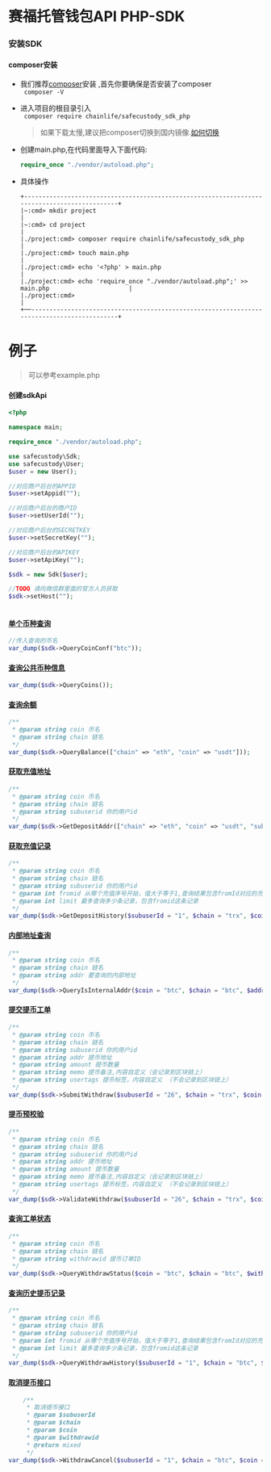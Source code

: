 # 赛福托管钱包API PHP-SDK

### 安装SDK

#### composer安装
- 我们推荐[composer](https://www.phpcomposer.com/)安装 ,首先你要确保是否安装了composer  
    `` composer -V``

- 进入项目的根目录引入  
    ``` composer require chainlife/safecustody_sdk_php```
    > 如果下载太慢,建议把composer切换到国内镜像.[如何切换](https://pkg.phpcomposer.com/)  
                                                                
- 创建main.php,在代码里面导入下面代码:
    ```php
    require_once "./vendor/autoload.php";
    ```   
   
- 具体操作  
  ```
  +---------------------------------------------------------------------------------------------+
  |~:cmd> mkdir project                                                                         |
  |~:cmd> cd project                                                                            |
  |./project:cmd> composer require chainlife/safecustody_sdk_php                                |
  |./project:cmd> touch main.php                                                                |
  |./project:cmd> echo '<?php' > main.php                                                       |
  |./project:cmd> echo 'require_once "./vendor/autoload.php";' >> main.php                      |
  |./project:cmd>                                                                               |
  +──-------------------------------------------------------------------------------------------+ 
    ```        
  
# 例子
> 可以参考example.php  

#### 创建sdkApi
 ```php
<?php

namespace main;

require_once "./vendor/autoload.php";

use safecustody\Sdk;
use safecustody\User;
$user = new User();

//对应商户后台的APPID
$user->setAppid("");

//对应商户后台的商户ID
$user->setUserId("");

//对应商户后台的SECRETKEY
$user->setSecretKey("");

//对应商户后台的APIKEY
$user->setApiKey("");

$sdk = new Sdk($user);

//TODO 请向微信群里面的官方人员获取
$sdk->setHost("");   
   
``` 

#### [单个币种查询](https://github.com/chainlife-doc/wallet-api/blob/master/%E5%8D%95%E5%B8%81%E7%A7%8D%E4%BF%A1%E6%81%AF%E6%9F%A5%E8%AF%A2.md)

```php
//传入查询的币名
var_dump($sdk->QueryCoinConf("btc"));
```

#### [查询公共币种信息](https://github.com/chainlife-doc/wallet-api/blob/master/%E6%9F%A5%E8%AF%A2%E5%B8%81%E7%A7%8D%E4%BF%A1%E6%81%AF.md)
```php
var_dump($sdk->QueryCoins());
```

#### [查询余额](https://github.com/chainlife-doc/wallet-api/blob/master/%E6%9F%A5%E8%AF%A2%E4%BD%99%E9%A2%9D.md)
```php
/**
 * @param string coin 币名
 * @param string chain 链名
 */
var_dump($sdk->QueryBalance(["chain" => "eth", "coin" => "usdt"]));
```

#### [获取充值地址](https://github.com/chainlife-doc/wallet-api/blob/master/deposit/%E8%8E%B7%E5%8F%96%E5%85%85%E5%80%BC%E5%9C%B0%E5%9D%80.md)
```php
/**
 * @param string coin 币名
 * @param string chain 链名
 * @param string subuserid 你的用户id
 */
var_dump($sdk->GetDepositAddr(["chain" => "eth", "coin" => "usdt", "subuserid"=>"1"]));
```

#### [获取充值记录](https://github.com/chainlife-doc/wallet-api/blob/master/deposit/%E8%8E%B7%E5%8F%96%E5%85%85%E5%80%BC%E8%AE%B0%E5%BD%95.md)
```php
/**
 * @param string coin 币名
 * @param string chain 链名
 * @param string subuserid 你的用户id
 * @param int fromid 从哪个充值序号开始，值大于等于1,查询结果包含fromId对应的充值记录
 * @param int limit 最多查询多少条记录，包含fromid这条记录
 */
var_dump($sdk->GetDepositHistory($subuserId = "1", $chain = "trx", $coin = "trx", $fromid = 1, $limit = 100));
```

#### [内部地址查询](https://github.com/chainlife-doc/wallet-api/blob/master/internal-addr/%E5%86%85%E9%83%A8%E5%9C%B0%E5%9D%80%E6%9F%A5%E8%AF%A2.md)
```php
/**
 * @param string coin 币名
 * @param string chain 链名
 * @param string addr 要查询的内部地址
 */
var_dump($sdk->QueryIsInternalAddr($coin = "btc", $chain = "btc", $addr = ""));
```

#### [提交提币工单](https://github.com/chainlife-doc/wallet-api/blob/master/withdraw/%E6%8F%90%E4%BA%A4%E6%8F%90%E5%B8%81%E5%B7%A5%E5%8D%95.md)
```php
/**
 * @param string coin 币名
 * @param string chain 链名
 * @param string subuserid 你的用户id
 * @param string addr 提币地址
 * @param string amount 提币数量
 * @param string memo 提币备注,内容自定义（会记录到区块链上）
 * @param string usertags 提币标签，内容自定义 （不会记录到区块链上）
 */
var_dump($sdk->SubmitWithdraw($subuserId = "26", $chain = "trx", $coin = "trx", $addr = "", $amount = "10", $memo = "test", $usertags = "my"));
```

#### [提币预校验](https://github.com/chainlife-doc/wallet-api/blob/master/withdraw/%E6%8F%90%E5%B8%81%E9%A2%84%E6%A0%A1%E9%AA%8C%E6%8E%A5%E5%8F%A3.md)
```php
/**
 * @param string coin 币名
 * @param string chain 链名
 * @param string subuserid 你的用户id
 * @param string addr 提币地址
 * @param string amount 提币数量
 * @param string memo 提币备注,内容自定义（会记录到区块链上）
 * @param string usertags 提币标签，内容自定义 （不会记录到区块链上）
 */
var_dump($sdk->ValidateWithdraw($subuserId = "26", $chain = "trx", $coin = "trx", $addr = "", $amount = 0, $memo = "test", $usertags = "my"));
```

#### [查询工单状态](https://github.com/chainlife-doc/wallet-api/blob/master/withdraw/%E6%9F%A5%E8%AF%A2%E6%8F%90%E5%B8%81%E5%B7%A5%E5%8D%95%E7%8A%B6%E6%80%81.md)
```php
/**
 * @param string coin 币名
 * @param string chain 链名
 * @param string withdrawid 提币订单ID
 */
var_dump($sdk->QueryWithdrawStatus($coin = "btc", $chain = "btc", $withdrawid = "1"));
```

#### [查询历史提币记录](https://github.com/chainlife-doc/wallet-api/blob/master/withdraw/%E6%9F%A5%E8%AF%A2%E6%8F%90%E5%B8%81%E8%AE%B0%E5%BD%95.md)
```php
/**
 * @param string coin 币名
 * @param string chain 链名
 * @param string subuserid 你的用户id
 * @param int fromid 从哪个充值序号开始，值大于等于1,查询结果包含fromId对应的充值记录
 * @param int limit 最多查询多少条记录，包含fromid这条记录
 */
var_dump($sdk->QueryWithdrawHistory($subuserId = "1", $chain = "btc", $coin = "btc", $fromid = 1, $limit = 100));
```

#### [取消提币接口](https://github.com/chainlife-doc/wallet-api/blob/master/withdraw/%E5%8F%96%E6%B6%88%E6%8F%90%E5%B8%81%E6%8E%A5%E5%8F%A3.md)
```php
    /**
     * 取消提币接口
     * @param $subuserId
     * @param $chain
     * @param $coin
     * @param $withdrawid
     * @return mixed
     */
var_dump($sdk->WithdrawCancel($subuserId = "1", $chain = "btc", $coin = "btc", $withdrawid = "1"));
```